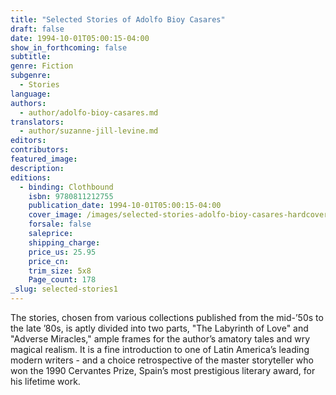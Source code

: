 ```yaml
---
title: "Selected Stories of Adolfo Bioy Casares"
draft: false
date: 1994-10-01T05:00:15-04:00
show_in_forthcoming: false
subtitle:
genre: Fiction
subgenre:
  - Stories
language:
authors:
  - author/adolfo-bioy-casares.md
translators:
  - author/suzanne-jill-levine.md
editors:
contributors:
featured_image:
description:
editions:
  - binding: Clothbound
    isbn: 9780811212755
    publication_date: 1994-10-01T05:00:15-04:00
    cover_image: /images/selected-stories-adolfo-bioy-casares-hardcover-cover-art.jpg
    forsale: false
    saleprice:
    shipping_charge:
    price_us: 25.95
    price_cn:
    trim_size: 5x8
    Page_count: 178
_slug: selected-stories1
---
```


The stories, chosen from various collections published from the mid-’50s to the late ’80s, is aptly divided into two parts, "The Labyrinth of Love" and "Adverse Miracles," ample frames for the author’s amatory tales and wry magical realism. It is a fine introduction to one of Latin America’s leading modern writers - and a choice retrospective of the master storyteller who won the 1990 Cervantes Prize, Spain’s most prestigious literary award, for his lifetime work.

